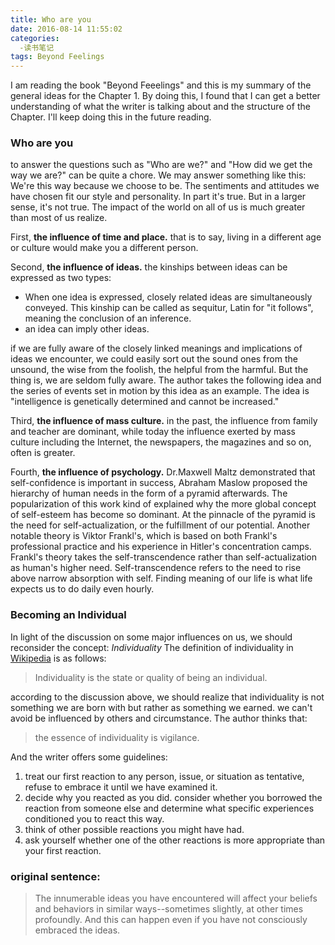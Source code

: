 ```yaml
---
title: Who are you
date: 2016-08-14 11:55:02
categories:
  -读书笔记
tags: Beyond Feelings
---
```


I am reading the book "Beyond Feeelings" and this is my summary of the general ideas for the Chapter 1. By doing this, I found that I can get a better understanding of what the writer is talking about and the structure of the Chapter. I'll keep doing this in the future reading.
<!--more-->
### Who are you
to answer the questions such as "Who are we?" and "How did we get the way we are?" can be quite a chore. We may answer something like this: We're this way because we choose to be. The sentiments and attitudes we have chosen fit our style and personality. In part it's true. But in a larger sense, it's not true. The impact of the world on all of us is much greater than most of us realize.


First, **the influence of time and place.** that is to say, living in a different age or culture would make you a different person.

Second, **the influence of ideas.** the kinships between ideas can be expressed as two types:
* When one idea is expressed, closely related ideas are simultaneously conveyed. This kinship can be called as sequitur, Latin for "it follows", meaning the conclusion of an inference.
* an idea can imply other ideas.      

if we are fully aware of the closely linked meanings and implications of ideas we encounter, we could easily sort out the sound ones from the unsound, the wise from the foolish, the helpful from the harmful. But the thing is, we are seldom fully aware. The author takes the following idea and the series of events set in motion by this idea as an example. The idea is "intelligence is genetically determined and cannot be increased."     


Third, **the influence of mass culture.** in the past, the influence from family and teacher are dominant, while today the influence exerted by mass culture including the Internet, the newspapers, the magazines and so on, often is greater.      


Fourth, **the influence of psychology.** Dr.Maxwell Maltz demonstrated that self-confidence is important in success, Abraham Maslow proposed the hierarchy of human needs in the form of a pyramid afterwards. The popularization of this work kind of explained why the more global concept of self-esteem has become so dominant. At the pinnacle of the pyramid is the need for self-actualization, or the fulfillment of our potential. Another notable theory is Viktor Frankl's, which is based on both Frankl's professional practice and his experience in Hitler's concentration camps. Frankl's theory takes the self-transcendence rather than self-actualization as human's higher need. Self-transcendence refers to the need to rise above narrow absorption with self. Finding meaning of our life is what life expects us to do daily even hourly.

### Becoming an Individual
In light of the discussion on some major influences on us, we should reconsider the concept: *Individuality* The definition of individuality in [Wikipedia](https://en.wikipedia.org/wiki/Individual) is as follows:

> Individuality is the state or quality of being an individual.

according to the discussion above, we should realize that individuality is not something we are born with but rather as something we earned. we can't avoid be influenced by others and circumstance. The author thinks that:

> the essence of individuality is vigilance.


And the writer offers some guidelines:
1. treat our first reaction to any person, issue, or situation as tentative, refuse to embrace it until we have examined it.
2. decide why you reacted as you did. consider whether you borrowed the reaction from someone else and determine what specific experiences conditioned you to react this way.
3. think of other possible reactions you might have had.
4. ask yourself whether one of the other reactions is more appropriate than your first reaction.


### original sentence:
> The innumerable ideas you have encountered will affect your beliefs and behaviors in similar ways--sometimes slightly, at other times profoundly. And this can happen even if you have not consciously embraced the ideas.
